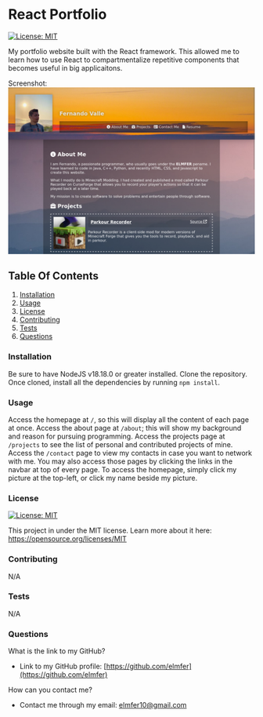 # React Portfolio

 [![License: MIT](https://img.shields.io/badge/License-MIT-yellow.svg)](https://opensource.org/licenses/MIT)
 
My portfolio website built with the React framework. This allowed me to learn how to use React to compartmentalize repetitive components that becomes useful in big applicaitons.

Screenshot:
![Screenshot](./screenshots/screenshot.png)

## Table Of Contents
1. [Installation](#installation)
2. [Usage](#usage)
3. [License](#license)
4. [Contributing](#contributing)
5. [Tests](#tests)
6. [Questions](#questions)
 
### Installation
 
Be sure to have NodeJS v18.18.0 or greater installed. Clone the repository. Once cloned, install all the dependencies by running `npm install`.  
 
### Usage
 
Access the homepage at `/`, so this will display all the content of each page at once. Access the about page at `/about`; this will show my background and reason for pursuing programming. Access the projects page at `/projects` to see the list of personal and contributed projects of mine. Access the `/contact` page to view my contacts in case you want to network with me. You may also access those pages by clicking the links in the navbar at top of every page. To access the homepage, simply click my picture at the top-left, or click my name beside my picture.
 
### License
 
 [![License: MIT](https://img.shields.io/badge/License-MIT-yellow.svg)](https://opensource.org/licenses/MIT)

This project in under the MIT license. Learn more about it here: https://opensource.org/licenses/MIT
 
### Contributing
 
N/A
 
### Tests
 
N/A
 
### Questions
 
What is the link to my GitHub?
 
- Link to my GitHub profile: [https://github.com/elmfer](https://github.com/elmfer)
 
How can you contact me?
 
- Contact me through my email: [elmfer10@gmail.com](mailto:elmfer10@gmail.com)
